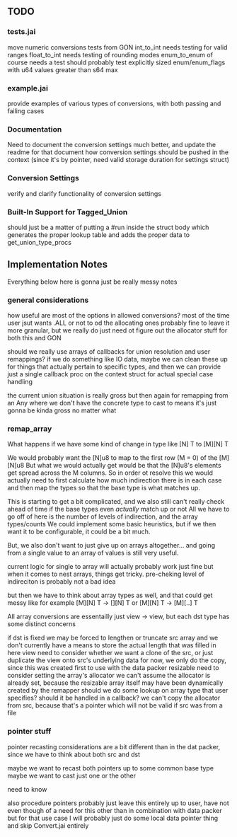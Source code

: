 

## TODO

### tests.jai

move numeric conversions tests from GON
    int_to_int needs testing for valid ranges
    float_to_int needs testing of rounding modes
    enum_to_enum of course needs a test
        should probably test explicitly sized enum/enum_flags with u64 values greater than s64 max
    

### example.jai

provide examples of various types of conversions, with both passing and failing cases


### Documentation

Need to document the conversion settings much better, and update the readme for that
    document how conversion settings should be pushed in the context (since it's by pointer, need valid storage duration for settings struct)


### Conversion Settings

verify and clarify functionality of conversion settings

### Built-In Support for Tagged_Union

should just be a matter of putting a #run inside the struct body which generates the proper lookup table and adds the proper data to get_union_type_procs



## Implementation Notes

Everything below here is gonna just be really messy notes



### general considerations


how useful are most of the options in allowed conversions?
    most of the time user jsut wants .ALL or not to od the allocating ones
    probably fine to leave it more granular, but we really do just need ot figure out the allocator stuff for both this and GON
    

should we really use arrays of callbacks for union resolution and user remappings?
    if we do something like IO data, maybe we can clean these up for things that actually pertain to specific types, 
    and then we can provide just a single callback proc on the context struct for actual special case handling


the current union situation is really gross
    but then again for remapping from an Any where we don't have the concrete type to cast to means it's just gonna be kinda gross no matter what


### remap_array 


What happens if we have some kind of change in type like
    [N] T to [M][N] T

We would probably want the [N]u8 to map to the first row (M = 0) of the [M][N]u8
But what we would actually get would be that the [N]u8's elements get spread across the M columns.
So in order ot resolve this we would actually need to first calculate how much indirection there is in each case
    and then map the types so that the base type is what matches up.

This is starting to get a bit complicated, and we also still can't really check ahead of time if the base types even *actually* match up or not
All we have to go off of here is the number of levels of indirection, and the array types/counts
We could implement some basic heuristics, but if we then want it to be configurable, it could be a bit much.

But, we also don't want to just give up on arrays altogether...
and going from a single value to an array of values is still very useful.

current logic for single to array will actually probably work just fine
but when it comes to nest arrays, things get tricky.
pre-cheking level of indireciton is probably not a bad idea

but then we have to think about array types as well, and that could get messy
like for example
    [M][N] T -> [][N] T
    or 
    [M][N] T -> [M][..] T
    

All array conversions are essentailly just view -> view, but each dst type has some distinct concerns

if dst is 
    fixed
        we may be forced to lengthen or truncate src array
        and we don't currently have a means to store the actual length that was filled in here
    view
        need to consider whether we want a clone of the src, or just duplicate the view onto src's underlying data
        for now, we only do the copy, since this was created first to use with the data packer
    resizable
        need to consider setting the array's allocator
            we can't assume the allocator is already set, because the resizable array itself may have been dynamically created by the remapper
            should we do some lookup on array type that user specifies?
            should it be handled in a callback?
            we can't copy the allocator from src, because that's a pointer which will not be valid if src was from a file



### pointer stuff

pointer recasting considerations are a bit different than in the dat packer, since we have to think about both src and dst

maybe we want to recast both pointers up to some common base type
maybe we want to cast just one or the other 

need to know 


also procedure pointers
    probably just leave this entirely up to user, have not even though of a need for this other than in combination with data packer
    but for that use case I will probably just do some local data pointer thing and skip Convert.jai entirely
    
    

